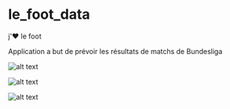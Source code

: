 # le_foot_data
j'❤️ le foot

Application a but de prévoir les résultats de matchs de Bundesliga 

![alt text](https://github.com/kwijik/le_foot_data/blob/master/git/Screen%20Shot%202018-02-22%20at%2012.19.56.png)

![alt text](https://github.com/kwijik/le_foot_data/blob/master/git/Screen%20Shot%202018-02-22%20at%2012.20.12.png)

![alt text](https://github.com/kwijik/le_foot_data/blob/master/git/Screen%20Shot%202018-02-22%20at%2012.20.22.png)
